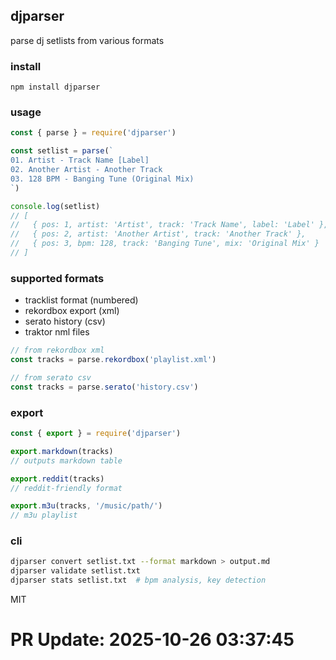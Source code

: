 ## djparser

parse dj setlists from various formats

### install

```
npm install djparser
```

### usage

```javascript
const { parse } = require('djparser')

const setlist = parse(`
01. Artist - Track Name [Label]
02. Another Artist - Another Track
03. 128 BPM - Banging Tune (Original Mix)
`)

console.log(setlist)
// [
//   { pos: 1, artist: 'Artist', track: 'Track Name', label: 'Label' },
//   { pos: 2, artist: 'Another Artist', track: 'Another Track' },
//   { pos: 3, bpm: 128, track: 'Banging Tune', mix: 'Original Mix' }
// ]
```

### supported formats

- tracklist format (numbered)
- rekordbox export (xml)
- serato history (csv)
- traktor nml files

```javascript
// from rekordbox xml
const tracks = parse.rekordbox('playlist.xml')

// from serato csv
const tracks = parse.serato('history.csv')
```

### export

```javascript
const { export } = require('djparser')

export.markdown(tracks)
// outputs markdown table

export.reddit(tracks)
// reddit-friendly format

export.m3u(tracks, '/music/path/')
// m3u playlist
```

### cli

```bash
djparser convert setlist.txt --format markdown > output.md
djparser validate setlist.txt
djparser stats setlist.txt  # bpm analysis, key detection
```

MIT

# PR Update: 2025-10-26 03:37:45
